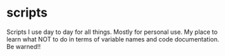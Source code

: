 # scripts
Scripts I use day to day for all things. Mostly for personal use. My place to learn what NOT to do in terms of variable names and code documentation. Be warned!!
